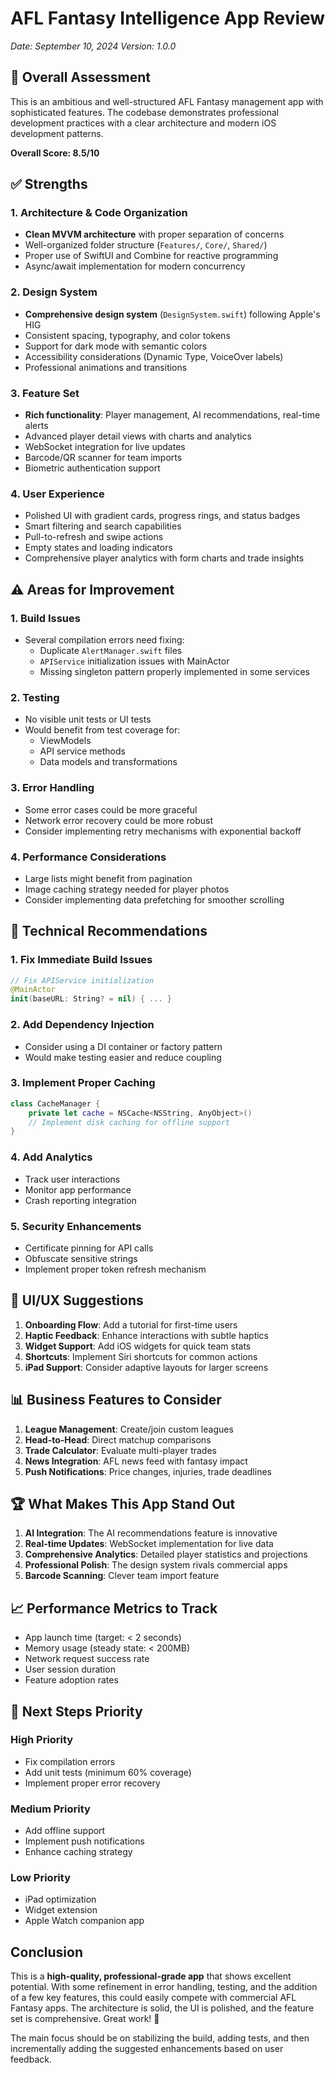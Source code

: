 # AFL Fantasy Intelligence App Review
*Date: September 10, 2024*
*Version: 1.0.0*

## 🎯 Overall Assessment
This is an ambitious and well-structured AFL Fantasy management app with sophisticated features. The codebase demonstrates professional development practices with a clear architecture and modern iOS development patterns.

**Overall Score: 8.5/10**

## ✅ Strengths

### 1. Architecture & Code Organization
- **Clean MVVM architecture** with proper separation of concerns
- Well-organized folder structure (`Features/`, `Core/`, `Shared/`)
- Proper use of SwiftUI and Combine for reactive programming
- Async/await implementation for modern concurrency

### 2. Design System
- **Comprehensive design system** (`DesignSystem.swift`) following Apple's HIG
- Consistent spacing, typography, and color tokens
- Support for dark mode with semantic colors
- Accessibility considerations (Dynamic Type, VoiceOver labels)
- Professional animations and transitions

### 3. Feature Set
- **Rich functionality**: Player management, AI recommendations, real-time alerts
- Advanced player detail views with charts and analytics
- WebSocket integration for live updates
- Barcode/QR scanner for team imports
- Biometric authentication support

### 4. User Experience
- Polished UI with gradient cards, progress rings, and status badges
- Smart filtering and search capabilities
- Pull-to-refresh and swipe actions
- Empty states and loading indicators
- Comprehensive player analytics with form charts and trade insights

## ⚠️ Areas for Improvement

### 1. Build Issues
- Several compilation errors need fixing:
  - Duplicate `AlertManager.swift` files
  - `APIService` initialization issues with MainActor
  - Missing singleton pattern properly implemented in some services

### 2. Testing
- No visible unit tests or UI tests
- Would benefit from test coverage for:
  - ViewModels
  - API service methods
  - Data models and transformations

### 3. Error Handling
- Some error cases could be more graceful
- Network error recovery could be more robust
- Consider implementing retry mechanisms with exponential backoff

### 4. Performance Considerations
- Large lists might benefit from pagination
- Image caching strategy needed for player photos
- Consider implementing data prefetching for smoother scrolling

## 🔧 Technical Recommendations

### 1. Fix Immediate Build Issues
```swift
// Fix APIService initialization
@MainActor
init(baseURL: String? = nil) { ... }
```

### 2. Add Dependency Injection
- Consider using a DI container or factory pattern
- Would make testing easier and reduce coupling

### 3. Implement Proper Caching
```swift
class CacheManager {
    private let cache = NSCache<NSString, AnyObject>()
    // Implement disk caching for offline support
}
```

### 4. Add Analytics
- Track user interactions
- Monitor app performance
- Crash reporting integration

### 5. Security Enhancements
- Certificate pinning for API calls
- Obfuscate sensitive strings
- Implement proper token refresh mechanism

## 📱 UI/UX Suggestions

1. **Onboarding Flow**: Add a tutorial for first-time users
2. **Haptic Feedback**: Enhance interactions with subtle haptics
3. **Widget Support**: Add iOS widgets for quick team stats
4. **Shortcuts**: Implement Siri shortcuts for common actions
5. **iPad Support**: Consider adaptive layouts for larger screens

## 📊 Business Features to Consider

1. **League Management**: Create/join custom leagues
2. **Head-to-Head**: Direct matchup comparisons
3. **Trade Calculator**: Evaluate multi-player trades
4. **News Integration**: AFL news feed with fantasy impact
5. **Push Notifications**: Price changes, injuries, trade deadlines

## 🏆 What Makes This App Stand Out

1. **AI Integration**: The AI recommendations feature is innovative
2. **Real-time Updates**: WebSocket implementation for live data
3. **Comprehensive Analytics**: Detailed player statistics and projections
4. **Professional Polish**: The design system rivals commercial apps
5. **Barcode Scanning**: Clever team import feature

## 📈 Performance Metrics to Track

- App launch time (target: < 2 seconds)
- Memory usage (steady state: < 200MB)
- Network request success rate
- User session duration
- Feature adoption rates

## 🚀 Next Steps Priority

### High Priority
- Fix compilation errors
- Add unit tests (minimum 60% coverage)
- Implement proper error recovery

### Medium Priority
- Add offline support
- Implement push notifications
- Enhance caching strategy

### Low Priority
- iPad optimization
- Widget extension
- Apple Watch companion app

## Conclusion

This is a **high-quality, professional-grade app** that shows excellent potential. With some refinement in error handling, testing, and the addition of a few key features, this could easily compete with commercial AFL Fantasy apps. The architecture is solid, the UI is polished, and the feature set is comprehensive. Great work! 🎉

The main focus should be on stabilizing the build, adding tests, and then incrementally adding the suggested enhancements based on user feedback.
